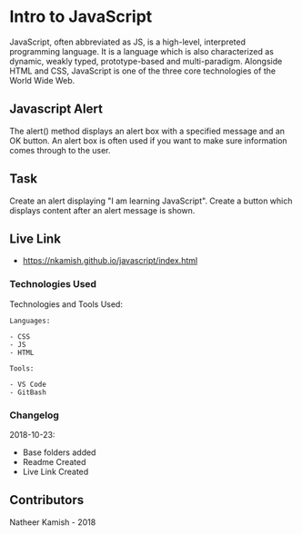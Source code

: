 # Intro to JavaScript

JavaScript, often abbreviated as JS, is a high-level, interpreted programming language. It is a language which is also characterized as dynamic, weakly typed, prototype-based and multi-paradigm. Alongside HTML and CSS, JavaScript is one of the three core technologies of the World Wide Web.

## Javascript Alert

The alert() method displays an alert box with a specified message and an OK button.
An alert box is often used if you want to make sure information comes through to the user.

## Task

Create an alert displaying "I am learning JavaScript". 
Create a button which displays content after an alert message is shown.

## Live Link
- https://nkamish.github.io/javascript/index.html

### Technologies Used

Technologies and Tools Used:

```
Languages:

- CSS
- JS
- HTML

```
```
Tools:

- VS Code
- GitBash

```

### Changelog

2018-10-23:
- Base folders added
- Readme Created
- Live Link Created

## Contributors

Natheer Kamish - 2018
